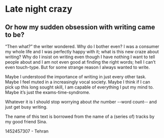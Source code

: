 ﻿# Late night crazy
## Or how my sudden obsession with writing came to be?

“Then what?” the writer wondered. Why do I bother even? I was a consumer my whole life and I was perfectly happy with it; what is this new craze about writing? Why do I insist on writing even though I have nothing I want to tell people about and I am not even good at finding the right words; hell I can’t even touch-type. But for some strange reason I always wanted to write.

Maybe I understood the importance of writing in just every other task. Maybe I feel muted in a increasingly vocal society. Maybe I think if I can pick up this long sought skill, I am capable of everything I put my mind to. Maybe it’s just the exams-time-syndrome.

Whatever it is I should stop worrying about _the_ number --word count-- and just get busy writing.

The name of this text is borrowed from the name of a (series of) tracks by my good friend Sina.

1452457307 - Tehran  
